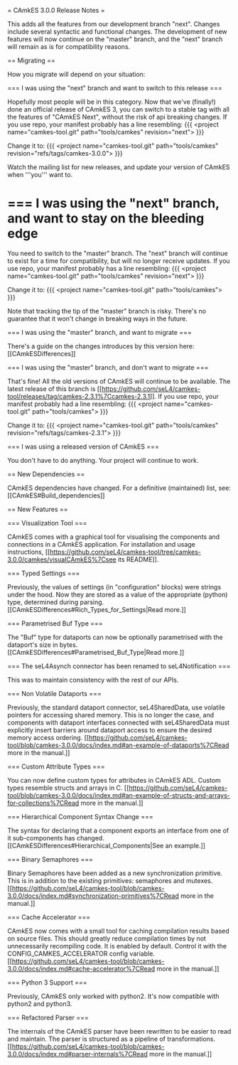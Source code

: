 = CAmkES 3.0.0 Release Notes =

This adds all the features from our development branch "next". Changes
include several syntactic and functional changes. The development of new
features will now continue on the "master" branch, and the "next" branch
will remain as is for compatibility reasons.

== Migrating ==

How you migrate will depend on your situation:

=== I was using the "next" branch and want to switch to this release ===

Hopefully most people will be in this category. Now that we've
(finally!) done an official release of CAmkES 3, you can switch to a
stable tag with all the features of "CAmkES Next", without the risk of
api breaking changes. If you use repo, your manifest probably has a line
resembling: {{{ &lt;project name="camkes-tool.git" path="tools/camkes"
revision="next"&gt; }}}

Change it to: {{{ &lt;project name="camkes-tool.git" path="tools/camkes"
revision="refs/tags/camkes-3.0.0"&gt; }}}

Watch the mailing list for new releases, and update your version of
CAmkES when '''you''' want to.

=== I was using the "next" branch, and want to stay on the bleeding edge
===

You need to switch to the "master" branch. The "next" branch will
continue to exist for a time for compatibility, but will no longer
receive updates. If you use repo, your manifest probably has a line
resembling: {{{ &lt;project name="camkes-tool.git" path="tools/camkes"
revision="next"&gt; }}}

Change it to: {{{ &lt;project name="camkes-tool.git"
path="tools/camkes"&gt; }}}

Note that tracking the tip of the "master" branch is risky. There's no
guarantee that it won't change in breaking ways in the future.

=== I was using the "master" branch, and want to migrate ===

There's a guide on the changes introduces by this version here:
\[\[CAmkESDifferences\]\]

=== I was using the "master" branch, and don't want to migrate ===

That's fine! All the old versions of CAmkES will continue to be
available. The latest release of this branch is
\[\[<https://github.com/seL4/camkes-tool/releases/tag/camkes-2.3.1%7Ccamkes-2.3.1>\]\].
If you use repo, your manifest probably had a line resembling: {{{
&lt;project name="camkes-tool.git" path="tools/camkes"&gt; }}}

Change it to: {{{ &lt;project name="camkes-tool.git" path="tools/camkes"
revision="refs/tags/camkes-2.3.1"&gt; }}}

=== I was using a released version of CAmkES ===

You don't have to do anything. Your project will continue to work.

== New Dependencies ==

CAmkES dependencies have changed. For a definitive (maintained) list,
see: \[\[CAmkES\#Build\_dependencies\]\]

== New Features ==

=== Visualization Tool ===

CAmkES comes with a graphical tool for visualising the components and
connections in a CAmkES application. For installation and usage
instructions,
\[\[<https://github.com/seL4/camkes-tool/tree/camkes-3.0.0/camkes/visualCAmkES%7Csee>
its README\]\].

=== Typed Settings ===

Previously, the values of settings (in "configuration" blocks) were
strings under the hood. Now they are stored as a value of the
appropriate (python) type, determined during parsing.
\[\[CAmkESDifferences\#Rich\_Types\_for\_Settings|Read more.\]\]

=== Parametrised Buf Type ===

The "Buf" type for dataports can now be optionally parametrised with the
dataport's size in bytes.
\[\[CAmkESDifferences\#Parametrised\_Buf\_Type|Read more.\]\]

=== The seL4Asynch connector has been renamed to seL4Notification ===

This was to maintain consistency with the rest of our APIs.

=== Non Volatile Dataports ===

Previously, the standard dataport connector, seL4SharedData, use
volatile pointers for accessing shared memory. This is no longer the
case, and components with dataport interfaces connected with
seL4SharedData must explicitly insert barriers around dataport access to
ensure the desired memory access ordering.
\[\[<https://github.com/seL4/camkes-tool/blob/camkes-3.0.0/docs/index.md#an-example-of-dataports%7CRead>
more in the manual.\]\]

=== Custom Attribute Types ===

You can now define custom types for attributes in CAmkES ADL. Custom
types resemble structs and arrays in C.
\[\[<https://github.com/seL4/camkes-tool/blob/camkes-3.0.0/docs/index.md#an-example-of-structs-and-arrays-for-collections%7CRead>
more in the manual.\]\]

=== Hierarchical Component Syntax Change ===

The syntax for declaring that a component exports an interface from one
of it sub-components has changed.
\[\[CAmkESDifferences\#Hierarchical\_Components|See an example.\]\]

=== Binary Semaphores ===

Binary Semaphores have been added as a new synchronization primitive.
This is in addition to the existing primitives: semaphores and mutexes.
\[\[<https://github.com/seL4/camkes-tool/blob/camkes-3.0.0/docs/index.md#synchronization-primitives%7CRead>
more in the manual.\]\]

=== Cache Accelerator ===

CAmkES now comes with a small tool for caching compilation results based
on source files. This should greatly reduce compilation times by not
unnecessarily recompiling code. It is enabled by default. Control it
with the CONFIG\_CAMKES\_ACCELERATOR config variable.
\[\[<https://github.com/seL4/camkes-tool/blob/camkes-3.0.0/docs/index.md#cache-accelerator%7CRead>
more in the manual.\]\]

=== Python 3 Support ===

Previously, CAmkES only worked with python2. It's now compatible with
python2 and python3.

=== Refactored Parser ===

The internals of the CAmkES parser have been rewritten to be easier to
read and maintain. The parser is structured as a pipeline of
transformations.
\[\[<https://github.com/seL4/camkes-tool/blob/camkes-3.0.0/docs/index.md#parser-internals%7CRead>
more in the manual.\]\]
